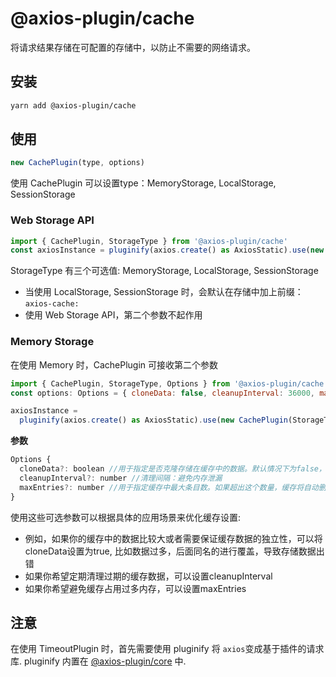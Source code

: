 # @axios-plugin/cache

将请求结果存储在可配置的存储中，以防止不需要的网络请求。

## 安装
```bash
yarn add @axios-plugin/cache
```

## 使用
```js
new CachePlugin(type, options)
```
使用 CachePlugin 可以设置type：MemoryStorage, LocalStorage, SessionStorage


### Web Storage API
```js
import { CachePlugin, StorageType } from '@axios-plugin/cache'
const axiosInstance = pluginify(axios.create() as AxiosStatic).use(new CachePlugin(StorageType.Memory)).generate()
```
StorageType 有三个可选值: MemoryStorage, LocalStorage, SessionStorage
- 当使用 LocalStorage, SessionStorage 时，会默认在存储中加上前缀：`axios-cache:`
- 使用 Web Storage API，第二个参数不起作用


### Memory Storage
在使用 Memory 时，CachePlugin 可接收第二个参数

```js
import { CachePlugin, StorageType, Options } from '@axios-plugin/cache'
const options: Options = { cloneData: false, cleanupInterval: 36000, maxEntries: 300 }

axiosInstance = 
  pluginify(axios.create() as AxiosStatic).use(new CachePlugin(StorageType.MemoryStorage, options)).generate()
```

**参数**
```js
Options {
  cloneData?: boolean //用于指定是否克隆存储在缓存中的数据。默认情况下为false，即不进行克隆。
  cleanupInterval?: number //清理间隔：避免内存泄漏
  maxEntries?: number //用于指定缓存中最大条目数。如果超出这个数量，缓存将自动删除最旧的缓存项。如果设置为false，则不会限制缓存中的条目数。
}
```
使用这些可选参数可以根据具体的应用场景来优化缓存设置:
  
- 例如，如果你的缓存中的数据比较大或者需要保证缓存数据的独立性，可以将cloneData设置为true, 比如数据过多，后面同名的进行覆盖，导致存储数据出错
- 如果你希望定期清理过期的缓存数据，可以设置cleanupInterval
- 如果你希望避免缓存占用过多内存，可以设置maxEntries




## 注意
在使用 TimeoutPlugin 时，首先需要使用 pluginify 将 `axios`变成基于插件的请求库.
pluginify 内置在 [@axios-plugin/core](https://www.npmjs.com/package/@axios-plugin/core) 中.